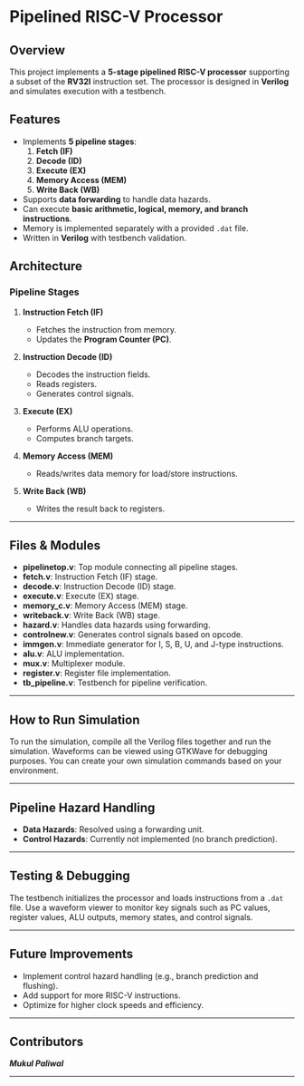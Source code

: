 # Pipelined RISC-V Processor

## Overview
This project implements a **5-stage pipelined RISC-V processor** supporting a subset of the **RV32I** instruction set. The processor is designed in **Verilog** and simulates execution with a testbench.

## Features
- Implements **5 pipeline stages**:  
  1. **Fetch (IF)**
  2. **Decode (ID)**
  3. **Execute (EX)**
  4. **Memory Access (MEM)**
  5. **Write Back (WB)**
- Supports **data forwarding** to handle data hazards.
- Can execute **basic arithmetic, logical, memory, and branch instructions**.
- Memory is implemented separately with a provided `.dat` file.
- Written in **Verilog** with testbench validation.

## Architecture

### Pipeline Stages
1. **Instruction Fetch (IF)**
   - Fetches the instruction from memory.
   - Updates the **Program Counter (PC)**.

2. **Instruction Decode (ID)**
   - Decodes the instruction fields.
   - Reads registers.
   - Generates control signals.

3. **Execute (EX)**
   - Performs ALU operations.
   - Computes branch targets.

4. **Memory Access (MEM)**
   - Reads/writes data memory for load/store instructions.

5. **Write Back (WB)**
   - Writes the result back to registers.

---

## Files & Modules
- **pipelinetop.v**: Top module connecting all pipeline stages.
- **fetch.v**: Instruction Fetch (IF) stage.
- **decode.v**: Instruction Decode (ID) stage.
- **execute.v**: Execute (EX) stage.
- **memory_c.v**: Memory Access (MEM) stage.
- **writeback.v**: Write Back (WB) stage.
- **hazard.v**: Handles data hazards using forwarding.
- **controlnew.v**: Generates control signals based on opcode.
- **immgen.v**: Immediate generator for I, S, B, U, and J-type instructions.
- **alu.v**: ALU implementation.
- **mux.v**: Multiplexer module.
- **register.v**: Register file implementation.
- **tb_pipeline.v**: Testbench for pipeline verification.

---

## How to Run Simulation
To run the simulation, compile all the Verilog files together and run the simulation. Waveforms can be viewed using GTKWave for debugging purposes. You can create your own simulation commands based on your environment.

---

## Pipeline Hazard Handling
- **Data Hazards**: Resolved using a forwarding unit.
- **Control Hazards**: Currently not implemented (no branch prediction).

---

## Testing & Debugging
The testbench initializes the processor and loads instructions from a `.dat` file. Use a waveform viewer to monitor key signals such as PC values, register values, ALU outputs, memory states, and control signals.

---

## Future Improvements
- Implement control hazard handling (e.g., branch prediction and flushing).
- Add support for more RISC-V instructions.
- Optimize for higher clock speeds and efficiency.

---

## Contributors
***Mukul Paliwal***

---
